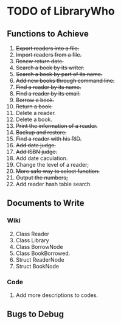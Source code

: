 # TODO of LibraryWho
## Functions to Achieve
1. ~~Export readers into a file.~~
2. ~~Import readers from a file.~~
3. ~~Renew return date.~~
4. ~~Search a book by its writer.~~
5. ~~Search a book by part of its name.~~
6. ~~Add new books through command line.~~  
7. ~~Find a reader by its name.~~
8. ~~Find a reader by its email.~~
9. ~~Borrow a book.~~
10. ~~Return a book.~~
11. Delete a reader.
12. Delete a book.
13. ~~Print the information of a reader.~~
14. ~~Backup and restore.~~
15. ~~Find a reader with his RID.~~
16. ~~Add date judge.~~
16. ~~Add ISBN judge.~~
17. Add date caculation.  
18. Change the level of a reader;  
19. ~~More safe way to select function.~~  
20. ~~Output the numbers;~~  
21. Add reader hash table search.

## Documents to Write
### Wiki
2. Class Reader
3. Class Library
4. Class BorrowNode
6. Class BookBorrowed.
8. Struct ReaderNode
9. Struct BookNode

### Code
1. Add more descriptions to codes.

## Bugs to Debug